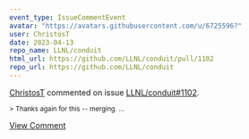```yaml
---
event_type: IssueCommentEvent
avatar: "https://avatars.githubusercontent.com/u/6725596?"
user: ChristosT
date: 2023-04-13
repo_name: LLNL/conduit
html_url: https://github.com/LLNL/conduit/pull/1102
repo_url: https://github.com/LLNL/conduit
---
```


<a href='https://github.com/ChristosT' target='_blank'>ChristosT</a> commented on issue <a href='https://github.com/LLNL/conduit/pull/1102' target='_blank'>LLNL/conduit#1102</a>.

<small>> Thanks again for this -- merging....</small>

<a href='https://github.com/LLNL/conduit/pull/1102' target='_blank'>View Comment</a>